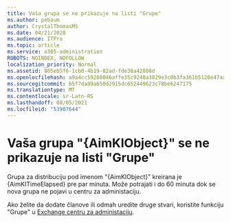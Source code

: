```yaml
---
title: Vaša grupa se ne prikazuje na listi "Grupe"
ms.author: pebaum
author: CrystalThomasMS
ms.date: 04/21/2020
ms.audience: ITPro
ms.topic: article
ms.service: o365-administration
ROBOTS: NOINDEX, NOFOLLOW
localization_priority: Normal
ms.assetid: 805eb5f6-1cb0-4b19-82ad-fde38a42808d
ms.openlocfilehash: a9a4cc59288046affe35c9248a3829e3c0b3fa361b5120e47aaeaa34eec7a983
ms.sourcegitcommit: b5f7da89a650d2915dc652449623c78be6247175
ms.translationtype: MT
ms.contentlocale: sr-Latn-RS
ms.lasthandoff: 08/05/2021
ms.locfileid: "53907644"
---
```

# <a name="your-group-aimkiobject-not-showing-in-groups-list"></a>Vaša grupa "{AimKIObject}" se ne prikazuje na listi "Grupe"

Grupa za distribuciju pod imenom "{AimKIObject}" kreirana je {AimKITimeElapsed} pre par minuta. Može potrajati i do 60 minuta dok se nova grupa ne pojavi u centru za administaciju.
  
Ako želite da dodate članove ili odmah uredite druge stvari, koristite funkciju "Grupe" u [Exchange centru za administaciju](https://outlook.office365.com/ecp/?rfr=Admin_o365&amp;exsvurl=1&amp;mkt=en-US.aspx).
  

